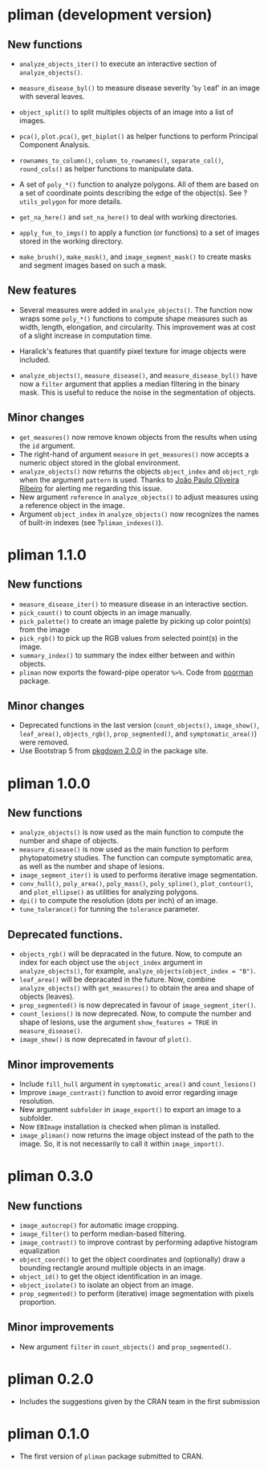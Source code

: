 # pliman (development version)
## New functions
* `analyze_objects_iter()` to execute an interactive section of `analyze_objects()`.
* `measure_disease_byl()` to measure disease severity '`by` `l`eaf' in an image with several leaves.
* `object_split()` to split multiples objects of an image into a list of images.
* `pca()`, `plot.pca()`, `get_biplot()` as helper functions to perform Principal Component Analysis.
* `rownames_to_column()`, `column_to_rownames()`, `separate_col()`, `round_cols()` as helper functions to manipulate data.

* A set of `poly_*()` function to analyze polygons. All of them are based on a set of coordinate points describing the edge of the object(s). See ?`utils_polygon` for more details.

* `get_na_here()` and `set_na_here()` to deal with working directories.

* `apply_fun_to_imgs()` to apply a function (or functions) to a set of images stored in the working directory.

* `make_brush()`, `make_mask()`, and `image_segment_mask()` to create masks and segment images based on such a mask.

## New features
* Several measures were added in `analyze_objects()`. The function now wraps some `poly_*()` functions to compute shape measures such as width, length, elongation, and circularity. This improvement was at cost of a slight increase in computation time.

* Haralick's features that quantify pixel texture for image objects were included.

* `analyze_objects()`, `measure_disease()`, and `measure_disease_byl()` have now a `filter` argument that applies a median filtering in the binary mask. This is useful to reduce the noise in the segmentation of objects.


## Minor changes
* `get_measures()` now remove known objects from the results when using the `id` argument.
* The right-hand of argument `measure` in `get_measures()` now accepts a numeric object stored in the global environment.
* `analyze_objects()` now returns the objects `object_index` and `object_rgb` when the argument `pattern` is used. Thanks to [João Paulo Oliveira Ribeiro](https://www.researchgate.net/profile/Joao-Paulo-Ribeiro) for alerting me regarding this issue.
* New argument `reference` in `analyze_objects()` to adjust measures using a reference object in the image.
* Argument `object_index` in `analyze_objects()` now recognizes the names of built-in indexes (see ?`pliman_indexes()`).


# pliman 1.1.0
## New functions
* `measure_disease_iter()` to measure disease in an interactive section.
* `pick_count()` to count objects in an image manually.
* `pick_palette()` to create an image palette by picking up color point(s) from the image
* `pick_rgb()` to pick up the RGB values from selected point(s) in the image.
* `summary_index()` to summary the index either between and within objects.
* `pliman` now exports the foward-pipe operator `%>%`. Code from [poorman](https://github.com/nathaneastwood/poorman/blob/master/R/pipe.R) package.

## Minor changes
* Deprecated functions in the last version (`count_objects()`, `image_show()`, `leaf_area()`, `objects_rgb()`, `prop_segmented()`, and `symptomatic_area()`) were removed.
* Use Bootstrap 5 from [pkgdown 2.0.0](https://pkgdown.r-lib.org/news/index.html#bootstrap-2-0-0) in the package site.


# pliman 1.0.0
## New functions
* `analyze_objects()` is now used as the main function to compute the number and shape of objects.
* `measure_disease()` is now used as the main function to perform phytopatometry studies. The function can compute symptomatic area, as well as the number and shape of lesions.
* `image_segment_iter()` is used to performs iterative image segmentation.
* `conv_hull()`, `poly_area()`, `poly_mass()`, `poly_spline()`, `plot_contour()`, and `plot_ellipse()` as utilities for analyzing polygons.
* `dpi()` to compute the resolution (dots per inch) of an image.
* `tune_tolerance()` for tunning the `tolerance` parameter.

## Deprecated functions.
* `objects_rgb()` will be depracated in the future. Now, to compute an index for each object use the `object_index` argument in  `analyze_objects()`, for example, `analyze_objects(object_index = "B")`.
* `leaf_area()` will be depracated in the future. Now, combine `analyze_objects()` with `get_measures()` to obtain the area and shape of objects (leaves).
* `prop_segmented()` is now deprecated in favour of `image_segment_iter()`.
* `count_lesions()` is now deprecated. Now, to compute the number and shape of lesions, use the argument `show_features = TRUE` in `measure_disease()`.
* `image_show()` is now deprecated in favour of `plot()`.
   
## Minor improvements
* Include `fill_hull` argument in `symptomatic_area()` and `count_lesions()`
* Improve `image_contrast()` function to avoid error regarding image resolution.
* New argument `subfolder` in `image_export()` to export an image to a subfolder.
* Now `EBImage` installation is checked when pliman is installed.
* `image_pliman()` now returns the image object instead of the path to the image. So, it is not necessarily to call it within `image_import()`.

# pliman 0.3.0
## New functions
* `image_autocrop()` for automatic image cropping.
* `image_filter()` to perform median-based filtering.
* `image_contrast()` to improve contrast by performing adaptive histogram equalization
* `object_coord()` to get the object coordinates and (optionally) draw a bounding rectangle around multiple objects in an image.
* `object_id()` to get the object identification in an image.
* `object_isolate()` to isolate an object from an image.
* `prop_segmented()` to perform (iterative) image segmentation with pixels proportion.

## Minor improvements
* New argument `filter` in `count_objects()` and `prop_segmented()`.

# pliman 0.2.0
* Includes the suggestions given by the CRAN team in the first submission

# pliman 0.1.0

* The first version of `pliman` package submitted to CRAN.
